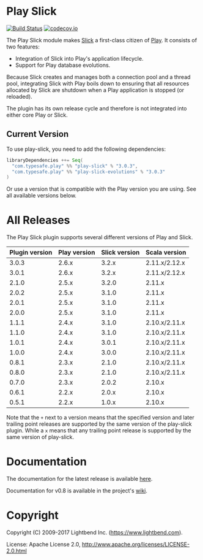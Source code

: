# Play Slick

[![Build Status](https://travis-ci.org/playframework/play-slick.png?branch=master)](https://travis-ci.org/playframework/play-slick) [![codecov.io](https://codecov.io/github/playframework/play-slick/coverage.svg?branch=master)](https://codecov.io/github/playframework/play-slick?branch=master)

The Play Slick module makes [Slick] a first-class citizen of [Play]. It consists of two features:

  - Integration of Slick into Play's application lifecycle.
  - Support for Play database evolutions.

Because Slick creates and manages both a connection pool and a thread pool, integrating Slick with Play boils down to ensuring that all resources allocated by Slick are shutdown when a Play application is stopped (or reloaded).

[Play]: https://www.playframework.com
[Slick]: http://slick.typesafe.com

The plugin has its own release cycle and therefore is not integrated into either core Play or Slick.

## Current Version

To use play-slick, you need to add the following dependencies:

```scala
libraryDependencies ++= Seq(
  "com.typesafe.play" %% "play-slick" % "3.0.3",
  "com.typesafe.play" %% "play-slick-evolutions" % "3.0.3"
)
```

Or use a version that is compatible with the Play version you are using. See all available versions below.

# All Releases

The Play Slick plugin supports several different versions of Play and Slick.

| Plugin version | Play version | Slick version | Scala version |
|----------------|--------------|---------------|---------------|
| 3.0.3          | 2.6.x        | 3.2.x         | 2.11.x/2.12.x |
| 3.0.1          | 2.6.x        | 3.2.x         | 2.11.x/2.12.x |
| 2.1.0          | 2.5.x        | 3.2.0         | 2.11.x        |
| 2.0.2          | 2.5.x        | 3.1.0         | 2.11.x        |
| 2.0.1          | 2.5.x        | 3.1.0         | 2.11.x        |
| 2.0.0          | 2.5.x        | 3.1.0         | 2.11.x        |
| 1.1.1          | 2.4.x        | 3.1.0         | 2.10.x/2.11.x |
| 1.1.0          | 2.4.x        | 3.1.0         | 2.10.x/2.11.x |
| 1.0.1          | 2.4.x        | 3.0.1         | 2.10.x/2.11.x |
| 1.0.0          | 2.4.x        | 3.0.0         | 2.10.x/2.11.x |
| 0.8.1          | 2.3.x        | 2.1.0         | 2.10.x/2.11.x |
| 0.8.0          | 2.3.x        | 2.1.0         | 2.10.x/2.11.x |
| 0.7.0          | 2.3.x        | 2.0.2         | 2.10.x        |
| 0.6.1          | 2.2.x        | 2.0.x         | 2.10.x        |
| 0.5.1          | 2.2.x        | 1.0.x         | 2.10.x        |

Note that the `+` next to a version means that the specified version and later trailing point releases are supported by the same version of the play-slick plugin. While a `x` means that any trailing point release is supported by the same version of play-slick.

# Documentation

The documentation for the latest release is available [here](https://www.playframework.com/documentation/latest/PlaySlick).

Documentation for v0.8 is available in the project's [wiki](https://github.com/playframework/play-slick/wiki).

# Copyright

Copyright (C) 2009-2017 Lightbend Inc. (https://www.lightbend.com).

License: Apache License 2.0, http://www.apache.org/licenses/LICENSE-2.0.html
